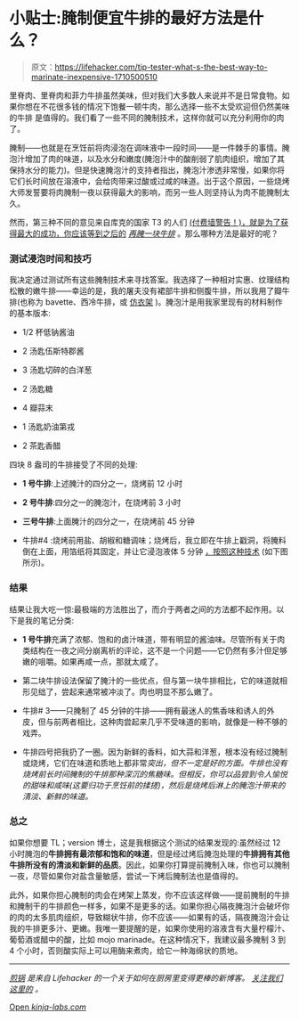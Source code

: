 # 小贴士:腌制便宜牛排的最好方法是什么？

> 原文：<https://lifehacker.com/tip-tester-what-s-the-best-way-to-marinate-inexpensive-1710500510>

里脊肉、里脊肉和菲力牛排虽然美味，但对我们大多数人来说并不是日常食物。如果你想在不花很多钱的情况下饱餐一顿牛肉，那么选择一些不太受欢迎但仍然美味的牛排 是值得的。我们看了一些不同的腌制技术，这样你就可以充分利用你的肉了。



腌制——也就是在烹饪前将肉浸泡在调味液中一段时间——是一件棘手的事情。腌泡汁增加了肉的味道，以及水分和嫩度(腌泡汁中的酸削弱了肌肉组织，增加了其保持水分的能力)。但是快速腌泡汁的支持者指出，腌泡汁渗透非常慢，如果你将它们长时间放在溶液中，会给肉带来过酸或过咸的味道。出于这个原因，一些烧烤大师发誓要将肉腌制一夜以获得最大的影响，而另一些人则坚持认为肉不能腌制太久。

然而，第三种不同的意见来自库克的国家 T3 的人们 [(付费墙警告！)，就是为了获得最大的成功，你应该等到之后的](http://www.cookscountry.com/recipes/7037-grilled-marinated-skirt-steak) [*再腌一块牛排*](http://www.popsugar.com/food/Easy-Grilled-Marinated-Skirt-Steak-Recipe-35539837) 。那么哪种方法是最好的呢？

### **测试浸泡时间和技巧**

我决定通过测试所有这些腌制技术来寻找答案。我选择了一种相对实惠、纹理结构松散的嫩牛排——幸运的是，我的屠夫没有裙部牛排和侧腹牛排，所以我用了瓣牛排(也称为 bavette、西冷牛排，或 [仿衣架](http://skillet.lifehacker.com/for-a-more-affordable-steak-ask-for-one-of-these-lesse-1708518136#_ga=1.215321428.258875330.1432271726) )。腌泡汁是用我家里现有的材料制作的基本版本:

*   1/2 杯低钠酱油

*   2 汤匙伍斯特郡酱

*   3 汤匙切碎的白洋葱

*   2 汤匙糖

*   4 瓣蒜末

*   1 汤匙奶油第戎

*   2 茶匙香醋

四块 8 盎司的牛排接受了不同的处理:

*   **1 号牛排**:上述腌汁的四分之一，烧烤前 12 小时

*   **2 号牛排**:四分之一的腌泡汁，在烧烤前 3 小时

*   **三号牛排**:上面腌汁的四分之一，在烧烤前 45 分钟

*   牛排#4 :烧烤前用盐、胡椒和糖调味；烧烤后，我立即在牛排上戳洞，将腌料倒在上面，用箔纸将其固定，并让它浸泡液体 5 分钟 [，按照这种技术](http://www.cookscountry.com/recipes/7037-grilled-marinated-skirt-steak) (如下图所示)。

### **结果**

结果让我大吃一惊:最极端的方法胜出了，而介于两者之间的方法都不起作用。以下是我的笔记分类:

*   **1 号牛排**充满了浓郁、饱和的卤汁味道，带有明显的酱油味。尽管所有关于肉类结构在一夜之间分崩离析的评论，这不是一个问题——它仍然有多汁但足够嫩的咀嚼。如果再咸一点，那就太咸了。

*   第二块牛排设法保留了腌汁的一些优点，但与第一块牛排相比，它的味道就相形见绌了，尝起来通常被冲淡了。肉也明显不那么嫩了。

*   牛排# 3——只腌制了 45 分钟的牛排——拥有最迷人的焦香味和诱人的外皮，但与前两者相比，这种肉尝起来几乎不受味道的影响，就像是一种不够的戏弄。

*   牛排四号把我扔了一圈。因为新鲜的香料，如大蒜和洋葱，根本没有经过腌制或烧烤，它们在味道和质地上都非常*突出，但不一定是好的方面。牛排也没有烧烤前长时间腌制的牛排那种深沉的焦糖味。但相反，你可以品尝到令人愉悦的甜味和咸味(这要归功于烹饪前的揉搓)，然后是烧烤后淋上的腌泡汁带来的清淡、新鲜的味道。* 

### **总之**

如果你想要 TL；version 博士，这是我根据这个测试的结果发现的:虽然经过 12 小时腌泡的**牛排拥有最浓郁和饱和的味道**，但是经过烤后腌泡处理的**牛排拥有其他牛排所没有的清淡和新鲜的品质**。因此，如果你打算提前腌制入味，你也可以腌制一夜，尽管如果你对盐含量敏感，尝试一下烤后腌制法也是值得的。

此外，如果你担心腌制的肉会在烤架上蒸发，你不应该这样做——提前腌制的牛排和腌制干的牛排颜色一样多，如果不是更多的话。如果你担心隔夜腌泡汁会破坏你的肉的太多肌肉组织，导致糊状牛排，你不应该——如果有的话，隔夜腌泡汁会让我的牛排更多汁、更嫩。我唯一要提醒的是，如果你使用的溶液含有大量柠檬汁、葡萄酒或醋中的酸，比如 mojo marinade。在这种情况下，我建议最多腌制 3 到 4 个小时，否则酸实际上可以用酶来煮肉，给它一种海绵状的质地。

* * *

[*煎锅*](http://skillet.lifehacker.com) *是来自 Lifehacker 的一个关于如何在厨房里变得更棒的新博客。* [*关注我们这里的*](http://www.twitter.com/skilletLH) *。*

[Open *kinja-labs.com*](http://kinja-labs.com/related-widget/?posts=5883796,5847591,392818&title=Dig%20In)
